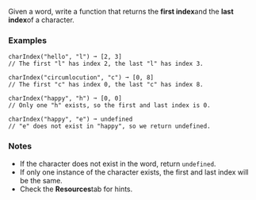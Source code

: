 Given a word, write a function that returns the **first index**and the **last index**of a character.


### Examples ###
    charIndex("hello", "l") ➞ [2, 3]
    // The first "l" has index 2, the last "l" has index 3.

    charIndex("circumlocution", "c") ➞ [0, 8]
    // The first "c" has index 0, the last "c" has index 8.

    charIndex("happy", "h") ➞ [0, 0]
    // Only one "h" exists, so the first and last index is 0.

    charIndex("happy", "e") ➞ undefined
    // "e" does not exist in "happy", so we return undefined.


### Notes ###
*   If the character does not exist in the word, return `undefined`.
*   If only one instance of the character exists, the first and last index will be the same.
*   Check the **Resources**tab for hints.